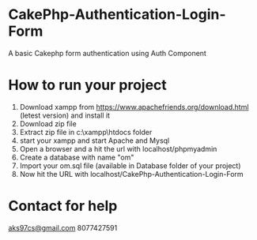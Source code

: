 # CakePhp-Authentication-Login-Form
A basic Cakephp form authentication using Auth Component

# How to run your project
1. Download xampp from https://www.apachefriends.org/download.html (letest version) and install it
2. Download zip file
3. Extract zip file in c:\\xampp\htdocs folder
4. start your xampp and start Apache and Mysql
5. Open a browser and a hit the url with localhost/phpmyadmin
6. Create a database with name "om"
7. Import your om.sql file (available in Database folder of your project)
8. Now hit the URL with localhost/CakePhp-Authentication-Login-Form

# Contact for help
aks97cs@gmail.com
8077427591
